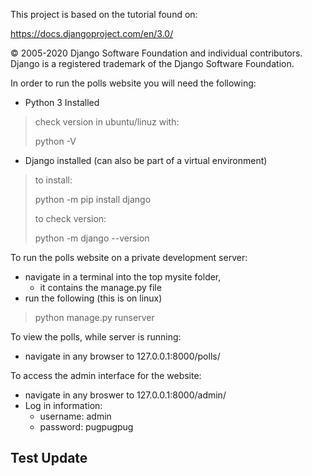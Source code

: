 This project is based on the tutorial found on:

https://docs.djangoproject.com/en/3.0/

© 2005-2020 Django Software Foundation and individual contributors. Django is a registered trademark of the Django Software Foundation. 

In order to run the polls website you will need the following:

- Python 3 Installed
> check version in ubuntu/linuz with:
>
> python -V

- Django installed (can also be part of a virtual environment)
> to install:
>
> python -m pip install django
>
> to check version:
>
> python -m django --version

To run the polls website on a private development server:
- navigate in a terminal into the top mysite folder,
    - it contains the manage.py file
- run the following (this is on linux)
> python manage.py runserver

To view the polls, while server is running:
- navigate in any browser to 127.0.0.1:8000/polls/

To access the admin interface for the website:
- navigate in any broswer to 127.0.0.1:8000/admin/
- Log in information:
    - username: admin
    - password: pugpugpug
    
## Test Update